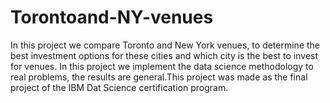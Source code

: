 # Torontoand-NY-venues
In this project we compare Toronto and New York venues, 
to determine the best investment options for these cities and which city is the best to invest for venues.
In this project we implement the data science methodology to real problems, the results are general.This project was made as the final project of the IBM Dat Science certification program.

